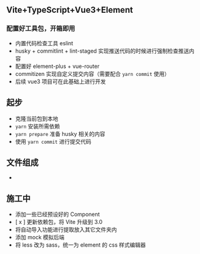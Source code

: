## Vite+TypeScript+Vue3+Element

### 配置好工具包，开箱即用

- 内置代码检查工具 eslint
- husky + commitlint + lint-staged 实现推送代码的时候进行强制检查推送内容
- 配置好 element-plus + vue-router
- commitizen 实现自定义提交内容（需要配合 `yarn commit` 使用）
- 后续 vue3 项目可在此基础上进行开发

## 起步

- 克隆当前包到本地
- `yarn` 安装所需依赖
- `yarn prepare` 准备 husky 相关的内容
- 使用 `yarn commit` 进行提交代码

## 文件组成

-

## 施工中

- 添加一些已经预设好的 Component
- [ x ] 更新依赖包，将 Vite 升级到 3.0
- 将自动导入功能进行提取放入其它文件夹内
- 添加 mock 模拟后端
- 将 less 改为 sass，统一为 element 的 css 样式编辑器
